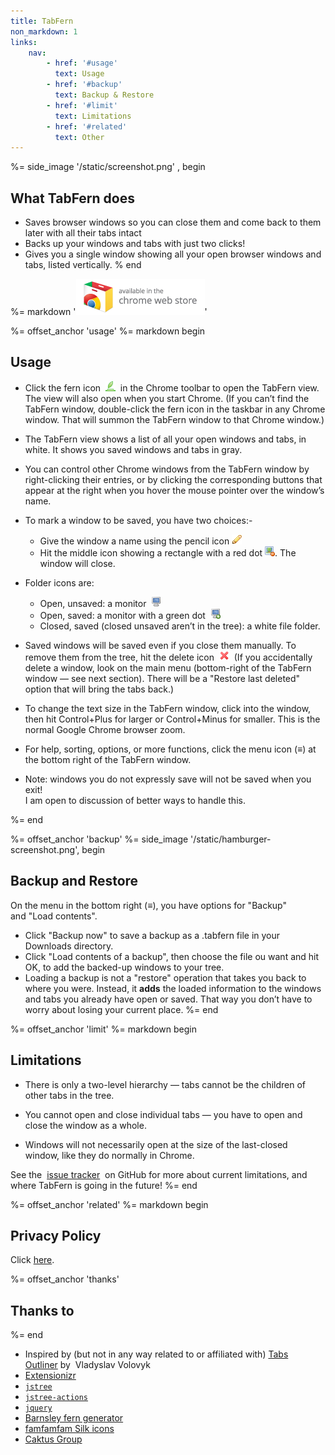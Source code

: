 ```yaml
---
title: TabFern
non_markdown: 1
links:
    nav:
        - href: '#usage'
          text: Usage
        - href: '#backup'
          text: Backup & Restore
        - href: '#limit'
          text: Limitations
        - href: '#related'
          text: Other
---
```


%= side_image '/static/screenshot.png' , begin
## What TabFern does
- Saves browser windows so you can close them and come back to them later
  with all their tabs intact
- Backs up your windows and tabs with just two clicks!
- Gives you a single window showing all your open browser windows and tabs,
  listed vertically.
% end

<!-- TODO center -->
%= markdown '![Chrome Web Store badge](/static/ChromeWebStore_Badge_v2_206x58.png)'

%= offset_anchor 'usage'
%= markdown begin
## Usage

- Click the fern icon&nbsp;&nbsp;<img src="/static/fern16icon.png">&nbsp;&nbsp;in the Chrome toolbar to open the TabFern view.  The view will also open when you start Chrome. (If you can’t find the TabFern window,
    double-click the fern icon in the taskbar in any Chrome window. That will summon the TabFern window to that Chrome window.)

- The TabFern view shows a list of all your open windows and tabs, in white. It shows you saved windows and tabs in gray.

- You can control other Chrome windows from the TabFern window by right-clicking their entries, or by clicking the corresponding buttons that appear at the right when you hover the mouse pointer over the window’s name.

- To mark a window to be saved, you have two choices:-
  - Give the window a name using the pencil icon&nbsp;<img src="/static/pencil.png">
  - Hit the middle icon showing a rectangle with a red dot <img src="/static/picture_delete.png">. The window will close.

- Folder icons are:
  - Open, unsaved: a monitor&nbsp;&nbsp;<img src="/static/monitor.png"><br>
  - Open, saved: a monitor with a green dot&nbsp;&nbsp;<img src="/static/monitor_add.png">
  - Closed, saved (closed unsaved aren’t in the tree): a white file folder.

- Saved windows will be saved even if you close them manually. To remove them from the tree, hit the delete icon&nbsp;&nbsp;<img src="/static/cross.png">&nbsp;&nbsp;(If you accidentally delete a window, look on the
main menu (bottom-right of the TabFern window — see next section). There will be a "Restore last deleted" option that will bring the tabs back.)

- To change the text size in the TabFern window, click into the window, then hit Control+Plus for larger or Control+Minus for smaller. This is the normal Google Chrome browser zoom.

- For help, sorting, options, or more functions, click the menu icon (<strong>≡</strong>) at the bottom right of the TabFern window.

- Note: windows you do not expressly save will not be saved when you exit!<br>I am open to discussion of better ways to handle this.

%= end

%= offset_anchor 'backup'
%= side_image '/static/hamburger-screenshot.png', begin
## Backup and Restore

On the menu in the bottom right (**≡**), you have options for "Backup"
and&nbsp;"Load contents".

- Click "Backup now" to save a backup as a .tabfern file in your Downloads directory.
- Click "Load contents of a backup", then choose the file ou want and hit OK, to add the backed-up windows to your tree.
- Loading a backup is not a "restore" operation that takes you back to where you were. Instead, it **adds** the loaded information to the windows and tabs you already have open or saved. That way you don’t have to worry about losing your current place.
%= end

%= offset_anchor 'limit'
%= markdown begin
## Limitations

- There is only a two-level hierarchy — tabs cannot be the children&nbsp;of other tabs in the tree.

- You cannot open and close individual tabs — you have to open and close the window as a whole.

- Windows will not necessarily open at the size of the last-closed window,&nbsp;like they do normally in Chrome.

See the&nbsp;&nbsp;<a href="https://github.com/cxw42/TabFern/issues">issue tracker</a>&nbsp; on GitHub for&nbsp;more about current limitations, and where TabFern is going in the future!
%= end

%= offset_anchor 'related'
%= markdown begin
## Privacy Policy

Click [here](privacy.html).

%= offset_anchor 'thanks'
## Thanks to

%= end
<ul>
<li>Inspired by (but not in any way related to or affiliated with)&nbsp;<a href="https://chrome.google.com/webstore/detail/tabs-outliner/eggkanocgddhmamlbiijnphhppkpkmkl">Tabs Outliner</a>&nbsp;by&nbsp; Vladyslav Volovyk&nbsp;</li>
<li><code></code><a href="https://extensionizr.com">Extensionizr</a></code></li>
<li><code><a href="https://www.jstree.com/">jstree</a><br></code></li>
<li><code><a href="https://github.com/alexandernst/jstree-actions">jstree-actions</a><br></code></li>
<li><code><a href="https://jquery.com/">jquery</a></code></li>
<li><a href="http://www.chradams.co.uk/fern/maker.html">Barnsley fern generator</a><br></li>
<li><a href="http://www.famfamfam.com/lab/icons/silk/">famfamfam Silk icons</a><br></li>
<li><a href="https://www.caktusgroup.com/blog/2017/10/23/css-tip-fixed-headers-and-section-anchors/">Caktus Group</a>
</ul>
